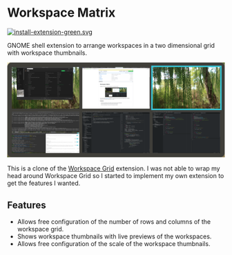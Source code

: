 # Workspace Matrix

[![install-extension-green.svg](https://img.shields.io/badge/install-extension-green.svg)](https://extensions.gnome.org/extension/1485/workspace-matrix/)

GNOME shell extension to arrange workspaces in a two dimensional grid with workspace thumbnails.

<p align="center">
   <img src="preview.png" alt="Preview">
</p>

This is a clone of the [Workspace Grid](https://github.com/zakkak/workspace-grid) extension. I was not able to wrap my head around Workspace Grid so I started to implement my own extension to get the features I wanted.

## Features

- Allows free configuration of the number of rows and columns of the workspace grid.
- Shows workspace thumbnails with live previews of the workspaces.
- Allows free configuration of the scale of the workspace thumbnails.
